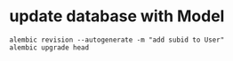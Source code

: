 # update database with Model

```
alembic revision --autogenerate -m "add subid to User"
alembic upgrade head
```
